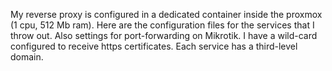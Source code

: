 My reverse proxy is configured in a dedicated container inside the proxmox (1 cpu, 512 Mb ram).
Here are the configuration files for the services that I throw out.
Also settings for port-forwarding on Mikrotik.
I have a wild-card configured to receive https certificates. Each service has a third-level domain.
